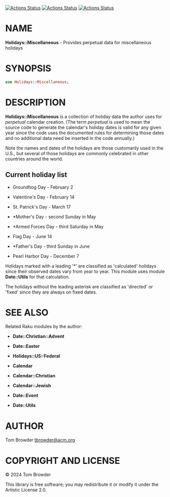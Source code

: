 [![Actions Status](https://github.com/tbrowder/Holidays-Miscellaneous/actions/workflows/linux.yml/badge.svg)](https://github.com/tbrowder/Holidays-Miscellaneous/actions) [![Actions Status](https://github.com/tbrowder/Holidays-Miscellaneous/actions/workflows/macos.yml/badge.svg)](https://github.com/tbrowder/Holidays-Miscellaneous/actions) [![Actions Status](https://github.com/tbrowder/Holidays-Miscellaneous/actions/workflows/windows.yml/badge.svg)](https://github.com/tbrowder/Holidays-Miscellaneous/actions)

NAME
====

**Holidays::Miscellaneous** - Provides perpetual data for miscellaneous holidays

SYNOPSIS
========

```raku
use Holidays::Miscellaneous;
```

DESCRIPTION
===========

**Holidays::Miscellaneous** is a collection of holiday data the author uses for *perpetual* calendar creation. (The term *perpetual* is used to mean the source code to generate the calendar's holiday dates is valid for any given year since the code uses the documented rules for determining those dates and no additional data need be inserted in the code annually.)

Note the names and dates of the holidays are those customarily used in the U.S., but several of those holidays are commonly celebrated in other countries around the world.

Current holiday list
--------------------

  * Groundhog Day - February 2

  * Valentine's Day - February 14

  * St. Patrick's Day - March 17

  * *Mother's Day - second Sunday in May

  * *Armed Forces Day - third Saturday in May

  * Flag Day - June 14

  * *Father's Day - third Sunday in June

  * Pearl Harbor Day - December 7

Holidays marked with a leading '*' are classified as 'calculated' holidays since their observed dates vary from year to year. This module uses module **Date::Utils** for that calculation.

The holidays without the leading asterisk are classified as 'directed' or 'fixed' since they are always on fixed dates.

SEE ALSO
========

Related Raku modules by the author:

  * **Date::Christian::Advent**

  * **Date::Easter**

  * **Holidays::US::Federal**

  * **Calendar**

  * **Calendar::Christian**

  * **Calendar::Jewish**

  * **Date::Event**

  * **Date::Utils**

AUTHOR
======

Tom Browder <tbrowder@acm.org>

COPYRIGHT AND LICENSE
=====================

© 2024 Tom Browder

This library is free software; you may redistribute it or modify it under the Artistic License 2.0.

